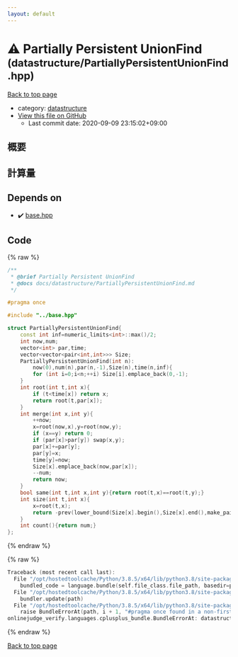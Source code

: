 ```yaml
---
layout: default
---
```


<!-- mathjax config similar to math.stackexchange -->
<script type="text/javascript" async
  src="https://cdnjs.cloudflare.com/ajax/libs/mathjax/2.7.5/MathJax.js?config=TeX-MML-AM_CHTML">
</script>
<script type="text/x-mathjax-config">
  MathJax.Hub.Config({
    TeX: { equationNumbers: { autoNumber: "AMS" }},
    tex2jax: {
      inlineMath: [ ['$','$'] ],
      processEscapes: true
    },
    "HTML-CSS": { matchFontHeight: false },
    displayAlign: "left",
    displayIndent: "2em"
  });
</script>

<script type="text/javascript" src="https://cdnjs.cloudflare.com/ajax/libs/jquery/3.4.1/jquery.min.js"></script>
<script src="https://cdn.jsdelivr.net/npm/jquery-balloon-js@1.1.2/jquery.balloon.min.js" integrity="sha256-ZEYs9VrgAeNuPvs15E39OsyOJaIkXEEt10fzxJ20+2I=" crossorigin="anonymous"></script>
<script type="text/javascript" src="../../assets/js/copy-button.js"></script>
<link rel="stylesheet" href="../../assets/css/copy-button.css" />


# :warning: Partially Persistent UnionFind <small>(datastructure/PartiallyPersistentUnionFind.hpp)</small>

<a href="../../index.html">Back to top page</a>

* category: <a href="../../index.html#8dc87745f885a4cc532acd7b15b8b5fe">datastructure</a>
* <a href="{{ site.github.repository_url }}/blob/master/datastructure/PartiallyPersistentUnionFind.hpp">View this file on GitHub</a>
    - Last commit date: 2020-09-09 23:15:02+09:00




## 概要

## 計算量

## Depends on

* :heavy_check_mark: <a href="../base.hpp.html">base.hpp</a>


## Code

<a id="unbundled"></a>
{% raw %}
```cpp
/**
 * @brief Partially Persistent UnionFind
 * @docs docs/datastructure/PartiallyPersistentUnionFind.md
 */

#pragma once

#include "../base.hpp"

struct PartiallyPersistentUnionFind{
    const int inf=numeric_limits<int>::max()/2;
    int now,num;
    vector<int> par,time;
    vector<vector<pair<int,int>>> Size;
    PartiallyPersistentUnionFind(int n):
        now(0),num(n),par(n,-1),Size(n),time(n,inf){
        for (int i=0;i<n;++i) Size[i].emplace_back(0,-1);
    }
    int root(int t,int x){
        if (t<time[x]) return x;
        return root(t,par[x]);
    }
    int merge(int x,int y){
        ++now;
        x=root(now,x),y=root(now,y);
        if (x==y) return 0;
        if (par[x]>par[y]) swap(x,y);
        par[x]+=par[y];
        par[y]=x;
        time[y]=now;
        Size[x].emplace_back(now,par[x]);
        --num;
        return now;
    }
    bool same(int t,int x,int y){return root(t,x)==root(t,y);}
    int size(int t,int x){
        x=root(t,x);
        return -prev(lower_bound(Size[x].begin(),Size[x].end(),make_pair(t,0)))->second;
    }
    int count(){return num;}
};
```
{% endraw %}

<a id="bundled"></a>
{% raw %}
```cpp
Traceback (most recent call last):
  File "/opt/hostedtoolcache/Python/3.8.5/x64/lib/python3.8/site-packages/onlinejudge_verify/docs.py", line 349, in write_contents
    bundled_code = language.bundle(self.file_class.file_path, basedir=pathlib.Path.cwd())
  File "/opt/hostedtoolcache/Python/3.8.5/x64/lib/python3.8/site-packages/onlinejudge_verify/languages/cplusplus.py", line 185, in bundle
    bundler.update(path)
  File "/opt/hostedtoolcache/Python/3.8.5/x64/lib/python3.8/site-packages/onlinejudge_verify/languages/cplusplus_bundle.py", line 310, in update
    raise BundleErrorAt(path, i + 1, "#pragma once found in a non-first line")
onlinejudge_verify.languages.cplusplus_bundle.BundleErrorAt: datastructure/PartiallyPersistentUnionFind.hpp: line 6: #pragma once found in a non-first line

```
{% endraw %}

<a href="../../index.html">Back to top page</a>

